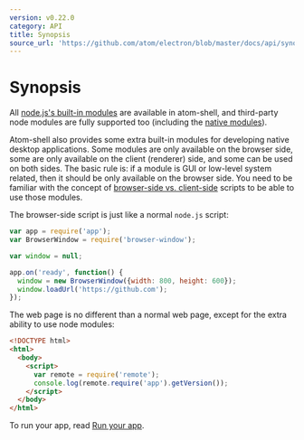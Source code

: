 ```yaml
---
version: v0.22.0
category: API
title: Synopsis
source_url: 'https://github.com/atom/electron/blob/master/docs/api/synopsis.md'
---
```


# Synopsis

All [node.js's built-in modules](http://nodejs.org/api/) are available in
atom-shell, and third-party node modules are fully supported too (including the
[native modules](../tutorial/using-native-node-modules.md)).

Atom-shell also provides some extra built-in modules for developing native
desktop applications. Some modules are only available on the browser side, some
are only available on the client (renderer) side, and some can be used on both sides.
The basic rule is: if a module is GUI or low-level system related, then it should
be only available on the browser side. You need to be familiar with the concept of
[browser-side vs. client-side](../tutorial/quick-start.md#the-browser-side) scripts
to be able to use those modules.

The browser-side script is just like a normal `node.js` script:

```javascript
var app = require('app');
var BrowserWindow = require('browser-window');

var window = null;

app.on('ready', function() {
  window = new BrowserWindow({width: 800, height: 600});
  window.loadUrl('https://github.com');
});

```

The web page is no different than a normal web page, except for the extra
ability to use node modules:

```html
<!DOCTYPE html>
<html>
  <body>
    <script>
      var remote = require('remote');
      console.log(remote.require('app').getVersion());
    </script>
  </body>
</html>
```

To run your app, read [Run your app](../tutorial/quick-start.md#run-your-app).
